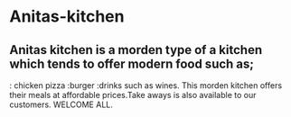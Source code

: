 # Anitas-kitchen
## Anitas kitchen is a morden type of a kitchen which tends to offer modern food such as;
: chicken pizza
:burger
:drinks such as wines.
This morden kitchen offers their meals at affordable prices.Take aways is also available to our customers.
          WELCOME ALL.
